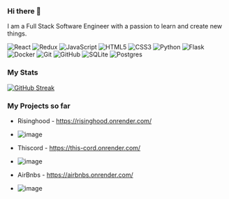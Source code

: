 ### Hi there 👋
I am a Full Stack Software Engineer with a passion to learn and create new things.


  ![React](https://img.shields.io/badge/react-%2320232a.svg?style=for-the-badge&logo=react&logoColor=%2361DAFB)
  ![Redux](https://img.shields.io/badge/redux-%23593d88.svg?style=for-the-badge&logo=redux&logoColor=white)
  ![JavaScript](https://img.shields.io/badge/javascript-%23323330.svg?style=for-the-badge&logo=javascript&logoColor=%23F7DF1E)
  ![HTML5](https://img.shields.io/badge/html5-%23E34F26.svg?style=for-the-badge&logo=html5&logoColor=white)
  ![CSS3](https://img.shields.io/badge/css3-%231572B6.svg?style=for-the-badge&logo=css3&logoColor=white)
  ![Python](https://img.shields.io/badge/python-3670A0?style=for-the-badge&logo=python&logoColor=ffdd54)
  ![Flask](https://img.shields.io/badge/flask-%23000.svg?style=for-the-badge&logo=flask&logoColor=white)
  ![Docker](https://img.shields.io/badge/docker-%230db7ed.svg?style=for-the-badge&logo=docker&logoColor=white)
  ![Git](https://img.shields.io/badge/git-%23F05033.svg?style=for-the-badge&logo=git&logoColor=white)
  ![GitHub](https://img.shields.io/badge/github-%23121011.svg?style=for-the-badge&logo=github&logoColor=white)
  ![SQLite](https://img.shields.io/badge/sqlite-%2307405e.svg?style=for-the-badge&logo=sqlite&logoColor=white)
  ![Postgres](https://img.shields.io/badge/postgres-%23316192.svg?style=for-the-badge&logo=postgresql&logoColor=white)
  
  
  ### My Stats
[![GitHub Streak](https://streak-stats.demolab.com/?user=iamharis08&theme=dark)](https://git.io/streak-stats)

### My Projects so far

* Risinghood - https://risinghood.onrender.com/
* ![image](https://user-images.githubusercontent.com/76670635/212102999-3f3eaf3b-e253-4ce9-839c-fc4b9b2da267.png)

* Thiscord - https://this-cord.onrender.com/
* ![image](https://user-images.githubusercontent.com/76670635/212103261-0e74d723-fb97-4f3c-b963-2ff1a553a8c7.png)

* AirBnbs - https://airbnbs.onrender.com/
* ![image](https://user-images.githubusercontent.com/76670635/212103097-4c16df49-04f0-4237-982e-71fcf3192753.png)





<!--
**iamharis08/iamharis08** is a ✨ _special_ ✨ repository because its `README.md` (this file) appears on your GitHub profile.

Here are some ideas to get you started:
 
- 🔭 I’m currently working on ...
- 🌱 I’m currently learning ...
- 👯 I’m looking to collaborate on ...
- 🤔 I’m looking for help with ...
- 💬 Ask me about ...
- 📫 How to reach me: ...
- 😄 Pronouns: ...
- ⚡ Fun fact: ...
-->
